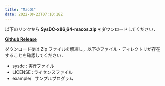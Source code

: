 ```yaml
---
title: "MacOS"
date: 2022-09-23T07:10:18Z
---
```


以下のリンクから **SysDC-x86_64-macos.zip** をダウンロードしてください．   

[**Github Release**](https://github.com/Yuta1004/SysDC/releases)  

ダウンロード後は Zip ファイルを解凍し，以下のファイル・ディレクトリが存在することを確認してください．

- sysdc : 実行ファイル
- LICENSE : ライセンスファイル
- example/ : サンプルプログラム
